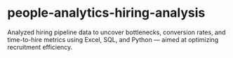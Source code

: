 # people-analytics-hiring-analysis
Analyzed hiring pipeline data to uncover bottlenecks, conversion rates, and time-to-hire metrics using Excel, SQL, and Python — aimed at optimizing recruitment efficiency.
